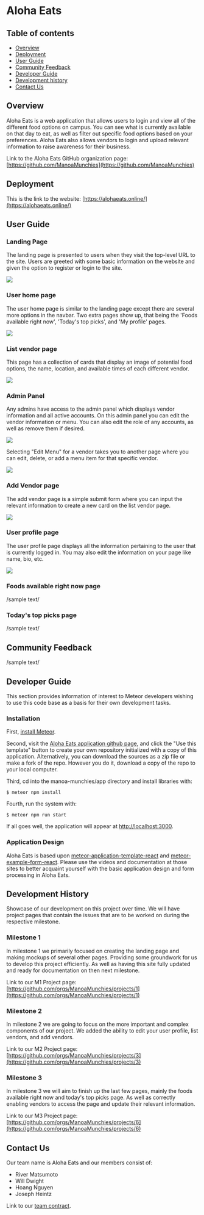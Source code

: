 # Aloha Eats

## Table of contents

* [Overview](#overview)
* [Deployment](#deployment)
* [User Guide](#user-guide)
* [Community Feedback](#community-feedback)
* [Developer Guide](#developer-guide)
* [Development history](#development-history)
* [Contact Us](#contact-us)

## Overview

Aloha Eats is a web application that allows users to login and view all of the different food options on campus. You can see what is currently available on that day to eat, as well as filter out specific food options based on your preferences. Aloha Eats also allows vendors to login and upload relevant information to raise awareness for their business.

Link to the Aloha Eats GitHub organization page:  [https://github.com/ManoaMunchies](https://github.com/ManoaMunchies)

## Deployment

This is the link to the website: [https://alohaeats.online/](https://alohaeats.online/)

## User Guide

### Landing Page

The landing page is presented to users when they visit the top-level URL to the site. Users are greeted with some basic information on the website and given the option to register or login to the site.

![](images/aeLandingPage.png)

### User home page

The user home page is similar to the landing page except there are several more options in the navbar. Two extra pages show up, that being the 'Foods available right now', 'Today's top picks', and 'My profile' pages.

![](images/aeUserHomePage.png)

### List vendor page

This page has a collection of cards that display an image of potential food options, the name, location, and available times of each different vendor.

![](images/aeAdminListvendor.png)

### Admin Panel

Any admins have access to the admin panel which displays vendor information and all active accounts. On this admin panel you can edit the vendor information or menu. You can also edit the role of any accounts, as well as remove them if desired. 

![](images/aeAdminHomePage.png)

Selecting "Edit Menu" for a vendor takes you to another page where you can edit, delete, or add a menu item for that specific vendor. 

![](images/editmenu.png)

### Add Vendor page

The add vendor page is a simple submit form where you can input the relevant information to create a new card on the list vendor page.

![](images/aeAdminAddvendor.png)

### User profile page

The user profile page displays all the information pertaining to the user that is currently logged in. You may also edit the information on your page like name, bio, etc.

![](images/aeUserProfile.png)

### Foods available right now page

/sample text/

### Today's top picks page

/sample text/

## Community Feedback

/sample text/

## Developer Guide

This section provides information of interest to Meteor developers wishing to use this code base as a basis for their own development tasks.

### Installation

First, [install Meteor](https://www.meteor.com/install).

Second, visit the [Aloha Eats application github page](https://github.com/ManoaMunchies/manoa-munchies), and click the "Use this template" button to create your own repository initialized with a copy of this application. Alternatively, you can download the sources as a zip file or make a fork of the repo.  However you do it, download a copy of the repo to your local computer.

Third, cd into the manoa-munchies/app directory and install libraries with:

```
$ meteor npm install
```

Fourth, run the system with:

```
$ meteor npm run start
```

If all goes well, the application will appear at [http://localhost:3000](http://localhost:3000).

### Application Design

Aloha Eats is based upon [meteor-application-template-react](https://ics-software-engineering.github.io/meteor-application-template-react/) and [meteor-example-form-react](https://ics-software-engineering.github.io/meteor-example-form-react/). Please use the videos and documentation at those sites to better acquaint yourself with the basic application design and form processing in Aloha Eats.

## Development History

Showcase of our development on this project over time. We will have project pages that contain the issues that are to be worked on during the respective milestone.

### Milestone 1

In milestone 1 we primarily focused on creating the landing page and making mockups of several other pages. Providing some groundwork for us to develop this project efficiently. As well as having this site fully updated and ready for documentation on then next milestone.

Link to our M1 Project page: [https://github.com/orgs/ManoaMunchies/projects/1](https://github.com/orgs/ManoaMunchies/projects/1)

### Milestone 2

In milestone 2 we are going to focus on the more important and complex components of our project. We added the ability to edit your user profile, list vendors, and add vendors.

Link to our M2 Project page: [https://github.com/orgs/ManoaMunchies/projects/3](https://github.com/orgs/ManoaMunchies/projects/3)

### Milestone 3

In milestone 3 we will aim to finish up the last few pages, mainly the foods available right now and today's top picks page. As well as correctly enabling vendors to access the page and update their relevant information.

Link to our M3 Project page: [https://github.com/orgs/ManoaMunchies/projects/6](https://github.com/orgs/ManoaMunchies/projects/6)

## Contact Us

Our team name is Aloha Eats and our members consist of:

* River Matsumoto
* Will Dwight
* Hoang Nguyen
* Joseph Heintz

Link to our [team contract](https://docs.google.com/document/d/1fF6NeVbebsoYr12UiWiHV_tHTKIU4gOcggkx3lGCNm0/edit?usp=sharing).
